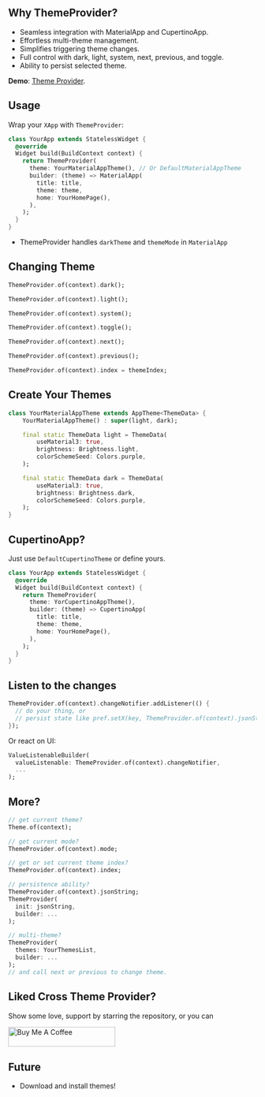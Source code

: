 <!-- ![cross_theme_provider](https://raw.githubusercontent.com/ohampro/theme_provider/main/banner.png) -->

## Why ThemeProvider?
- Seamless integration with MaterialApp and CupertinoApp.
- Effortless multi-theme management.
- Simplifies triggering theme changes.
- Full control with dark, light, system, next, previous, and toggle.
- Ability to persist selected theme.

**Demo**: [Theme Provider](https://ohampro.github.io/theme_provider/).

## Usage

Wrap your `XApp` with `ThemeProvider`:

```dart
class YourApp extends StatelessWidget {
  @override
  Widget build(BuildContext context) {
    return ThemeProvider(
      theme: YourMaterialAppTheme(), // Or DefaultMaterialAppTheme
      builder: (theme) => MaterialApp(
        title: title,
        theme: theme,
        home: YourHomePage(),
      ),
    );
  }
}
```

* ThemeProvider handles `darkTheme` and `themeMode` in `MaterialApp`



## Changing Theme

```dart
ThemeProvider.of(context).dark();

ThemeProvider.of(context).light();

ThemeProvider.of(context).system();

ThemeProvider.of(context).toggle();

ThemeProvider.of(context).next();

ThemeProvider.of(context).previous();

ThemeProvider.of(context).index = themeIndex;
```



## Create Your Themes

```dart
class YourMaterialAppTheme extends AppTheme<ThemeData> {
    YourMaterialAppTheme() : super(light, dark);

    final static ThemeData light = ThemeData(
        useMaterial3: true,
        brightness: Brightness.light,
        colorSchemeSeed: Colors.purple,
    );

    final static ThemeData dark = ThemeData(
        useMaterial3: true,
        brightness: Brightness.dark,
        colorSchemeSeed: Colors.purple,
    );
}
```



## CupertinoApp?

Just use `DefaultCupertinoTheme` or define yours.

```dart
class YourApp extends StatelessWidget {
  @override
  Widget build(BuildContext context) {
    return ThemeProvider(
      theme: YorCupertinoAppTheme(),
      builder: (theme) => CupertinoApp(
        title: title,
        theme: theme,
        home: YourHomePage(),
      ),
    );
  }
}
```



## Listen to the changes

```dart
ThemeProvider.of(context).changeNotifier.addListener(() {
  // do your thing, or
  // persist state like pref.setX(key, ThemeProvider.of(context).jsonString)
});
```

Or react on UI:

```dart
ValueListenableBuilder(
  valueListenable: ThemeProvider.of(context).changeNotifier,
  ...
);
```



## More?

```Dart
// get current theme?
Theme.of(context);

// get current mode?
ThemeProvider.of(context).mode;

// get or set current theme index?
ThemeProvider.of(context).index;

// persistence ability?
ThemeProvider.of(context).jsonString;
ThemeProvider(
  init: jsonString,
  builder: ...
);

// multi-theme?
ThemeProvider(
  themes: YourThemesList,
  builder: ...
);
// and call next or previous to change theme.
```

## Liked Cross Theme Provider?

Show some love, support by starring the repository, or you can

<a href="https://buymeacoffee.com/ohampro" target="_blank"><img src="https://cdn.buymeacoffee.com/buttons/default-blue.png" alt="Buy Me A Coffee" style="height: 40px !important;width: 217px !important;" ></a>


## Future
- Download and install themes!